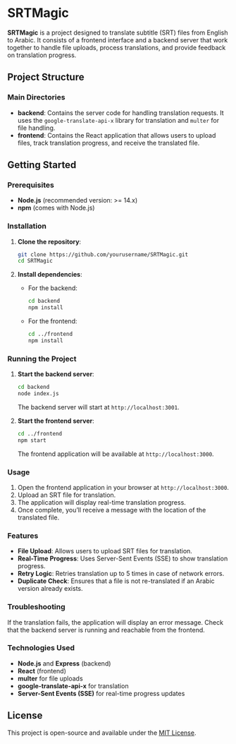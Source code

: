 # SRTMagic

**SRTMagic** is a project designed to translate subtitle (SRT) files from English to Arabic. It consists of a frontend interface and a backend server that work together to handle file uploads, process translations, and provide feedback on translation progress.

## Project Structure

### Main Directories

- **backend**: Contains the server code for handling translation requests. It uses the `google-translate-api-x` library for translation and `multer` for file handling.
- **frontend**: Contains the React application that allows users to upload files, track translation progress, and receive the translated file.

## Getting Started

### Prerequisites

- **Node.js** (recommended version: >= 14.x)
- **npm** (comes with Node.js)

### Installation

1. **Clone the repository**:

   ```bash
   git clone https://github.com/yourusername/SRTMagic.git
   cd SRTMagic
   ```

2. **Install dependencies**:
   - For the backend:
     ```bash
     cd backend
     npm install
     ```
   - For the frontend:
     ```bash
     cd ../frontend
     npm install
     ```

### Running the Project

1. **Start the backend server**:

   ```bash
   cd backend
   node index.js
   ```

   The backend server will start at `http://localhost:3001`.

2. **Start the frontend server**:
   ```bash
   cd ../frontend
   npm start
   ```
   The frontend application will be available at `http://localhost:3000`.

### Usage

1. Open the frontend application in your browser at `http://localhost:3000`.
2. Upload an SRT file for translation.
3. The application will display real-time translation progress.
4. Once complete, you’ll receive a message with the location of the translated file.

### Features

- **File Upload**: Allows users to upload SRT files for translation.
- **Real-Time Progress**: Uses Server-Sent Events (SSE) to show translation progress.
- **Retry Logic**: Retries translation up to 5 times in case of network errors.
- **Duplicate Check**: Ensures that a file is not re-translated if an Arabic version already exists.

### Troubleshooting

If the translation fails, the application will display an error message. Check that the backend server is running and reachable from the frontend.

### Technologies Used

- **Node.js** and **Express** (backend)
- **React** (frontend)
- **multer** for file uploads
- **google-translate-api-x** for translation
- **Server-Sent Events (SSE)** for real-time progress updates

## License

This project is open-source and available under the [MIT License](LICENSE).
